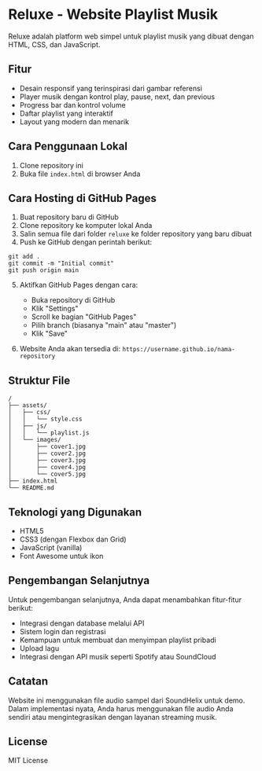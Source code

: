 # Reluxe - Website Playlist Musik

Reluxe adalah platform web simpel untuk playlist musik yang dibuat dengan HTML, CSS, dan JavaScript.

## Fitur

- Desain responsif yang terinspirasi dari gambar referensi
- Player musik dengan kontrol play, pause, next, dan previous
- Progress bar dan kontrol volume
- Daftar playlist yang interaktif
- Layout yang modern dan menarik

## Cara Penggunaan Lokal

1. Clone repository ini
2. Buka file `index.html` di browser Anda

## Cara Hosting di GitHub Pages

1. Buat repository baru di GitHub
2. Clone repository ke komputer lokal Anda
3. Salin semua file dari folder `reluxe` ke folder repository yang baru dibuat
4. Push ke GitHub dengan perintah berikut:

```
git add .
git commit -m "Initial commit"
git push origin main
```

5. Aktifkan GitHub Pages dengan cara:
   - Buka repository di GitHub
   - Klik "Settings"
   - Scroll ke bagian "GitHub Pages"
   - Pilih branch (biasanya "main" atau "master")
   - Klik "Save"

6. Website Anda akan tersedia di: `https://username.github.io/nama-repository`

## Struktur File

```
/
├── assets/
│   ├── css/
│   │   └── style.css
│   ├── js/
│   │   └── playlist.js
│   └── images/
│       ├── cover1.jpg
│       ├── cover2.jpg
│       ├── cover3.jpg
│       ├── cover4.jpg
│       └── cover5.jpg
├── index.html
└── README.md
```

## Teknologi yang Digunakan

- HTML5
- CSS3 (dengan Flexbox dan Grid)
- JavaScript (vanilla)
- Font Awesome untuk ikon

## Pengembangan Selanjutnya

Untuk pengembangan selanjutnya, Anda dapat menambahkan fitur-fitur berikut:

- Integrasi dengan database melalui API
- Sistem login dan registrasi
- Kemampuan untuk membuat dan menyimpan playlist pribadi
- Upload lagu
- Integrasi dengan API musik seperti Spotify atau SoundCloud

## Catatan

Website ini menggunakan file audio sampel dari SoundHelix untuk demo. Dalam implementasi nyata, Anda harus menggunakan file audio Anda sendiri atau mengintegrasikan dengan layanan streaming musik.

## License

MIT License 
